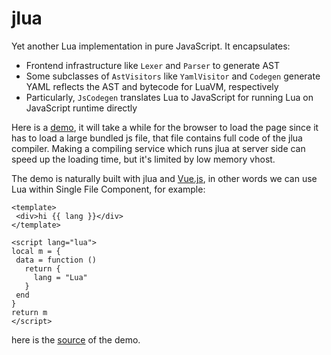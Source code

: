 # jlua

Yet another Lua implementation in pure JavaScript. It encapsulates:

* Frontend infrastructure like `Lexer` and `Parser` to generate AST
* Some subclasses of `AstVisitors` like `YamlVisitor` and `Codegen` generate YAML reflects the AST and
 bytecode for LuaVM, respectively
* Particularly, `JsCodegen` translates Lua to JavaScript for running Lua on JavaScript runtime directly

Here is a [demo](http://jlua.hsiaosiyuan.com), it will take a while for the browser to load the page since it has to load
a large bundled js file, that file contains full code of the jlua compiler. Making a compiling service which runs jlua at
server side can speed up the loading time, but it's limited by low memory vhost.

The demo is naturally built with jlua and [Vue.js](https://vuejs.org/), in other words we can use Lua within Single File Component, for example:
 
 ```vue
<template>
  <div>hi {{ lang }}</div>
</template>

<script lang="lua">
local m = {
  data = function () 
    return {
      lang = "Lua"
    }
  end
}
return m
</script>
```

here is the [source](https://github.com/hsiaosiyuan0/jlua-demo) of the demo.
